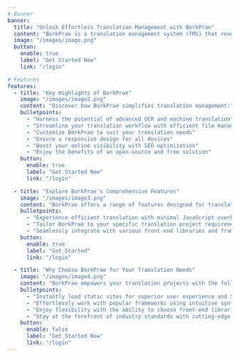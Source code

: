 ```yaml
---
# Banner
banner:
  title: "Unlock Effortless Translation Management with BorkPrae"
  content: "BorkPrae is a translation management system (TMS) that revolutionizes the translation process with the power of machine learning (OCR) and machine translation. Targeted towards agencies dealing with traditional file management, BorkPrae streamlines and accelerates the translation workflow."
  image: "/images/image.png"
  button:
    enable: true
    label: "Get Started Now"
    link: "/login"

# Features
features:
  - title: "Key Highlights of BorkPrae"
    image: "/images/image2.png"
    content: "Discover how BorkPrae simplifies translation management:"
    bulletpoints:
      - "Harness the potential of advanced OCR and machine translation"
      - "Streamline your translation workflow with efficient file management"
      - "Customize BorkPrae to suit your translation needs"
      - "Ensure a responsive design for all devices"
      - "Boost your online visibility with SEO optimization"
      - "Enjoy the benefits of an open-source and free solution"
    button:
      enable: true
      label: "Get Started Now"
      link: "/login"

  - title: "Explore BorkPrae's Comprehensive Features"
    image: "/images/image3.png"
    content: "BorkPrae offers a range of features designed for translation management success:"
    bulletpoints:
      - "Experience efficient translation with minimal JavaScript overhead"
      - "Tailor BorkPrae to your specific translation project requirements"
      - "Seamlessly integrate with various front-end libraries and frameworks"
    button:
      enable: true
      label: "Get Started"
      link: "/login"

  - title: "Why Choose BorkPrae for Your Translation Needs"
    image: "/images/image4.png"
    content: "BorkPrae empowers your translation projects with the following advantages:"
    bulletpoints:
      - "Instantly load static sites for superior user experience and SEO benefits"
      - "Effortlessly work with popular frameworks using intuitive syntax"
      - "Enjoy flexibility with the ability to choose front-end libraries"
      - "Stay at the forefront of industry standards with cutting-edge technology"
    button:
      enable: false
      label: "Get Started Now"
      link: "/login"
---
```

